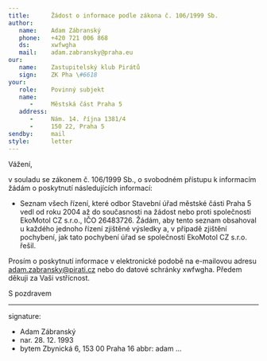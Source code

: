 ```yaml
---
title:      Žádost o informace podle zákona č. 106/1999 Sb.
author:
   name:    Adam Zábranský
   phone:   +420 721 006 868
   ds:      xwfwgha
   mail:    adam.zabransky@praha.eu
our:
   name:    Zastupitelský klub Pirátů
   sign:    ZK Pha \#6618
your:
   role:    Povinný subjekt
   name:    
      -     Městská část Praha 5
   address:
      -     Nám. 14. října 1381/4
      -     150 22, Praha 5
sendby:     mail
style:      letter
---
```


Vážení,

v souladu se zákonem č. 106/1999 Sb., o svobodném přístupu k informacím žádám o poskytnutí následujících informací: 

* Seznam všech řízení, které odbor Stavební úřad městské části Praha 5 vedl od roku 2004 až do současnosti na žádost nebo proti společnosti EkoMotol CZ s.r.o., IČO 26483726. Žádám, aby tento seznam obsahoval u každého jednoho řízení zjištěné výsledky a, v případě zjištění pochybení, jak tato pochybení úřad se společností EkoMotol CZ s.r.o. řešil.

Prosím o poskytnutí informace v elektronické podobě na e-mailovou adresu adam.zabransky@pirati.cz nebo do datové schránky xwfwgha. Předem děkuji za Vaši vstřícnost.

S pozdravem

---
signature:
  - Adam Zábranský
  - nar. 28. 12. 1993
  - bytem Zbynická 6, 153 00 Praha 16
abbr:       adam
...
